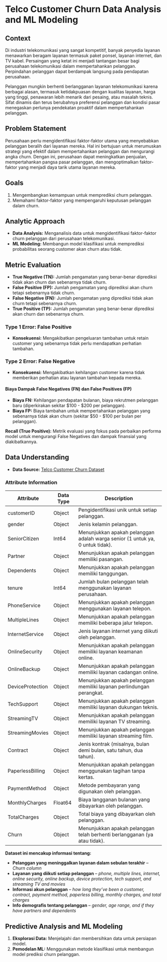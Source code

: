 # Telco Customer Churn Data Analysis and ML Modeling

## Context
Di industri telekomunikasi yang sangat kompetitif, banyak penyedia layanan menawarkan beragam layanan termasuk paket ponsel, layanan internet, dan TV kabel. Persaingan yang ketat ini menjadi tantangan besar bagi perusahaan telekomunikasi dalam mempertahankan pelanggan. Perpindahan pelanggan dapat berdampak langsung pada pendapatan perusahaan.

Pelanggan mungkin berhenti berlangganan layanan telekomunikasi karena berbagai alasan, termasuk ketidakpuasan dengan kualitas layanan, harga yang tinggi, penawaran lebih menarik dari pesaing, atau masalah teknis. Sifat dinamis dan terus berubahnya preferensi pelanggan dan kondisi pasar menegaskan perlunya pendekatan proaktif dalam mempertahankan pelanggan.

## Problem Statement

Perusahaan perlu mengidentifikasi faktor-faktor utama yang menyebabkan pelanggan beralih dari layanan mereka. Hal ini bertujuan untuk merumuskan strategi yang efektif dalam mempertahankan pelanggan dan mengurangi angka churn. Dengan ini, perusahaan dapat meningkatkan penjualan, mempertahankan pangsa pasar pelanggan, dan mengoptimalkan faktor-faktor yang menjadi daya tarik utama layanan mereka.

## Goals

1. Mengembangkan kemampuan untuk memprediksi churn pelanggan.
2. Memahami faktor-faktor yang mempengaruhi keputusan pelanggan dalam churn.

## Analytic Approach

- **Data Analysis:** Menganalisis data untuk mengidentifikasi faktor-faktor churn pelanggan dari perusahaan telekomunikasi.
- **ML Modeling:** Membangun model klasifikasi untuk memprediksi probabilitas seorang customer akan churn atau tidak.

## Metric Evaluation

- **True Negative (TN):** Jumlah pengamatan yang benar-benar diprediksi tidak akan churn dan sebenarnya tidak churn.
- **False Positive (FP):** Jumlah pengamatan yang diprediksi akan churn tetapi sebenarnya tidak churn.
- **False Negative (FN):** Jumlah pengamatan yang diprediksi tidak akan churn tetapi sebenarnya churn.
- **True Positive (TP):** Jumlah pengamatan yang benar-benar diprediksi akan churn dan sebenarnya churn.

### Type 1 Error: False Positive
- **Konsekuensi:** Mengakibatkan pengeluaran tambahan untuk retain customer yang sebenarnya tidak perlu mendapatkan perhatian tambahan.

### Type 2 Error: False Negative
- **Konsekuensi:** Mengakibatkan kehilangan customer karena tidak memberikan perhatian atau layanan tambahan kepada mereka.

#### Biaya Dampak False Negatives (FN) dan False Positives (FP)

- **Biaya FN:** Kehilangan pendapatan bulanan, biaya rekrutmen pelanggan baru (diperkirakan sekitar $100 - $200 per pelanggan).
- **Biaya FP:** Biaya tambahan untuk mempertahankan pelanggan yang sebenarnya tidak akan churn (sekitar $50 - $100 per bulan per pelanggan).

**Recall (True Positive):** Metrik evaluasi yang fokus pada perbaikan performa model untuk mengurangi False Negatives dan dampak finansial yang diakibatkannya.

## Data Understanding

- **Data Source:** [Telco Customer Churn Dataset](https://www.kaggle.com/datasets/blastchar/telco-customer-churn)

### Attribute Information

| Attribute         | Data Type  | Description                                      |
|-------------------|------------|--------------------------------------------------|
| customerID        | Object     | Pengidentifikasi unik untuk setiap pelanggan.            |
| gender            | Object     | Jenis kelamin pelanggan.                              |
| SeniorCitizen     | Int64      | Menunjukkan apakah pelanggan adalah warga senior (1 untuk ya, 0 untuk tidak). |
| Partner           | Object     | Menunjukkan apakah pelanggan memiliki pasangan.       |
| Dependents        | Object     | Menunjukkan apakah pelanggan memiliki tanggungan.      |
| tenure            | Int64      | Jumlah bulan pelanggan telah menggunakan layanan perusahaan. |
| PhoneService      | Object     | Menunjukkan apakah pelanggan menggunakan layanan telepon. |
| MultipleLines     | Object     | Menunjukkan apakah pelanggan memiliki beberapa jalur telepon. |
| InternetService   | Object     | Jenis layanan internet yang diikuti oleh pelanggan. |
| OnlineSecurity    | Object     | Menunjukkan apakah pelanggan memiliki layanan keamanan online. |
| OnlineBackup      | Object     | Menunjukkan apakah pelanggan memiliki layanan cadangan online. |
| DeviceProtection  | Object     | Menunjukkan apakah pelanggan memiliki layanan perlindungan perangkat. |
| TechSupport       | Object     | Menunjukkan apakah pelanggan memiliki layanan dukungan teknis. |
| StreamingTV       | Object     | Menunjukkan apakah pelanggan memiliki layanan TV streaming. |
| StreamingMovies   | Object     | Menunjukkan apakah pelanggan memiliki layanan streaming film. |
| Contract          | Object     | Jenis kontrak (misalnya, bulan demi bulan, satu tahun, dua tahun). |
| PaperlessBilling  | Object     | Menunjukkan apakah pelanggan menggunakan tagihan tanpa kertas. |
| PaymentMethod     | Object     | Metode pembayaran yang digunakan oleh pelanggan. |
| MonthlyCharges    | Float64    | Biaya langganan bulanan yang dibayarkan oleh pelanggan. |
| TotalCharges      | Object     | Total biaya yang dibayarkan oleh pelanggan. |
| Churn             | Object     | Menunjukkan apakah pelanggan telah berhenti berlangganan (ya atau tidak). |


**Dataset ini mencakup informasi tentang:**
- **Pelanggan yang meninggalkan layanan dalam sebulan terakhir** –  *Churn column*
- **Layanan yang diikuti setiap pelanggan** – *phone, multiple lines, internet, online security, online backup, device protection, tech support, and streaming TV and movies*
- **Informasi akun pelanggan** – *how long they’ve been a customer, contract, payment method, paperless billing, monthly charges, and total charges*
- **Info demografis tentang pelanggan** – *gender, age range, and if they have partners and dependents*

## Predictive Analysis and ML Modeling

1. **Eksplorasi Data:** Menjelajahi dan membersihkan data untuk persiapan model.
2. **Pemodelan ML:** Menggunakan metode klasifikasi untuk membangun model prediksi churn pelanggan.

